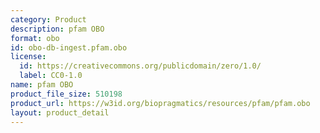 ```yaml
---
category: Product
description: pfam OBO
format: obo
id: obo-db-ingest.pfam.obo
license:
  id: https://creativecommons.org/publicdomain/zero/1.0/
  label: CC0-1.0
name: pfam OBO
product_file_size: 510198
product_url: https://w3id.org/biopragmatics/resources/pfam/pfam.obo
layout: product_detail
---
```

